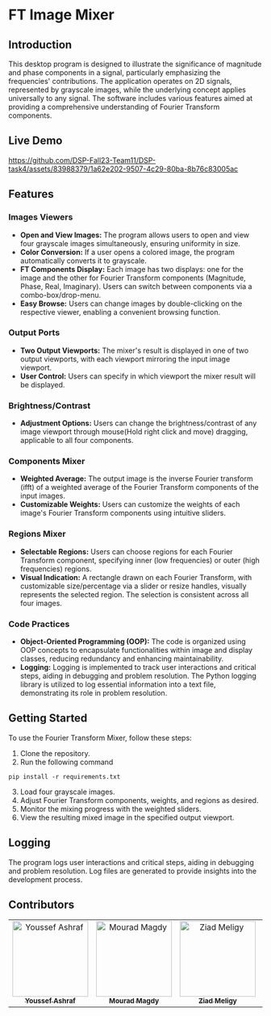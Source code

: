 # FT Image Mixer

## Introduction

This desktop program is designed to illustrate the significance of magnitude and phase components in a signal, particularly emphasizing the frequencies' contributions. The application operates on 2D signals, represented by grayscale images, while the underlying concept applies universally to any signal. The software includes various features aimed at providing a comprehensive understanding of Fourier Transform components.

## Live Demo

https://github.com/DSP-Fall23-Team11/DSP-task4/assets/83988379/1a62e202-9507-4c29-80ba-8b76c83005ac

## Features

### Images Viewers

- **Open and View Images:** The program allows users to open and view four grayscale images simultaneously, ensuring uniformity in size.
- **Color Conversion:** If a user opens a colored image, the program automatically converts it to grayscale.
- **FT Components Display:** Each image has two displays: one for the image and the other for Fourier Transform components (Magnitude, Phase, Real, Imaginary). Users can switch between components via a combo-box/drop-menu.
- **Easy Browse:** Users can change images by double-clicking on the respective viewer, enabling a convenient browsing function.

### Output Ports

- **Two Output Viewports:** The mixer's result is displayed in one of two output viewports, with each viewport mirroring the input image viewport.
- **User Control:** Users can specify in which viewport the mixer result will be displayed.

### Brightness/Contrast

- **Adjustment Options:** Users can change the brightness/contrast of any image viewport through mouse(Hold right click and move) dragging, applicable to all four components.

### Components Mixer

- **Weighted Average:** The output image is the inverse Fourier transform (ifft) of a weighted average of the Fourier Transform components of the input images.
- **Customizable Weights:** Users can customize the weights of each image's Fourier Transform components using intuitive sliders.

### Regions Mixer

- **Selectable Regions:** Users can choose regions for each Fourier Transform component, specifying inner (low frequencies) or outer (high frequencies) regions.
- **Visual Indication:** A rectangle drawn on each Fourier Transform, with customizable size/percentage via a slider or resize handles, visually represents the selected region. The selection is consistent across all four images.

### Code Practices

- **Object-Oriented Programming (OOP):** The code is organized using OOP concepts to encapsulate functionalities within image and display classes, reducing redundancy and enhancing maintainability.
- **Logging:** Logging is implemented to track user interactions and critical steps, aiding in debugging and problem resolution. The Python logging library is utilized to log essential information into a text file, demonstrating its role in problem resolution.

## Getting Started

To use the Fourier Transform Mixer, follow these steps:

1. Clone the repository.
2. Run the following command

```
pip install -r requirements.txt
```

3. Load four grayscale images.
4. Adjust Fourier Transform components, weights, and regions as desired.
5. Monitor the mixing progress with the weighted sliders.
6. View the resulting mixed image in the specified output viewport.

## Logging

The program logs user interactions and critical steps, aiding in debugging and problem resolution. Log files are generated to provide insights into the development process.

## Contributors

<table>
  <tr>
    <td align="center">
    <a href="https://github.com/Youssef-Ashraf71" target="_black">
    <img src="https://avatars.githubusercontent.com/u/83988379?v=4" width="150px;" alt="Youssef Ashraf"/>
    <br />
    <sub><b>Youssef Ashraf</b></sub></a>
    </td>
    <td align="center">
    <a href="https://github.com/mouradmagdy" target="_black">
    <img src="https://avatars.githubusercontent.com/u/89527761?v=4" width="150px;" alt="Mourad Magdy"/>
    <br />
    <sub><b>Mourad Magdy</b></sub></a>
    <td align="center">
    <a href="https://github.com/ZiadMeligy" target="_black">
    <img src="https://avatars.githubusercontent.com/u/89343979?v=4" width="150px;" alt="Ziad Meligy"/>
    <br />
    <sub><b>Ziad Meligy</b></sub></a>
    </td>
    </td>
    <td align="center">
    <a href="https://github.com/Maskuerade" target="_black">
    <img src="https://avatars.githubusercontent.com/u/106713214?v=4" width="150px;" alt="Mariam Ahmed"/>
    <br />
    <sub><b>Mariam Ahmed</b></sub></a>
    </td>
      </tr>
 </table>
